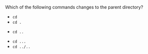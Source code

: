 Which of the following commands changes to the parent directory?

* ``cd``
* ``cd .``
+ ``cd ..``
* ``cd ...``
* ``cd ../..``
